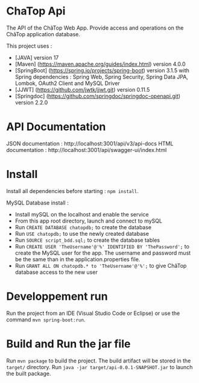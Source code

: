 # ChaTop Api

The API of the ChâTop Web App. Provide access and operations on the ChâTop application database.

This project uses :
- [JAVA] version 17
- [Maven] (https://maven.apache.org/guides/index.html) version 4.0.0
- [SpringBoot] (https://spring.io/projects/spring-boot) version 3.1.5 with Spring dependencies : Spring Web, Spring Security, Spring Data JPA, Lombok, OAuth2 Client and MySQL Driver
- [JJWT] (https://github.com/jwtk/jjwt.git) version 0.11.5
- [Springdoc] (https://github.com/springdoc/springdoc-openapi.git) version 2.2.0

# API Documentation

JSON documentation : http://localhost:3001/api/v3/api-docs
HTML documentation : http://localhost:3001/api/swagger-ui/index.html

# Install

Install all dependencies before starting : `npm install`.

MySQL Database install :
- Install mySQL on the localhost and enable the service
- From this app root directory, launch and connect to mySQL
- Run `CREATE DATABASE chatopdb;` to create the database
- Run `USE chatopdb;` to use the newly created database
- Run `SOURCE script_bdd.sql;` to create the database tables
- Run `CREATE USER 'TheUsername'@'%' IDENTIFIED BY 'ThePassword';` to create the MySQL user for the app. The username and password must be the same than in the application.properties file.
- Run `GRANT ALL ON chatopdb.* to 'TheUsername'@'%';` to give ChâTop database access to the new user

# Developpement run

Run the project from an IDE (Visual Studio Code or Eclipse) or use the command `mvn spring-boot:run`.

# Build and Run the jar file

Run `mvn package` to build the project. The build artifact will be stored in the `target/` directory.
Run `java -jar target/api-0.0.1-SNAPSHOT.jar` to launch the built package.